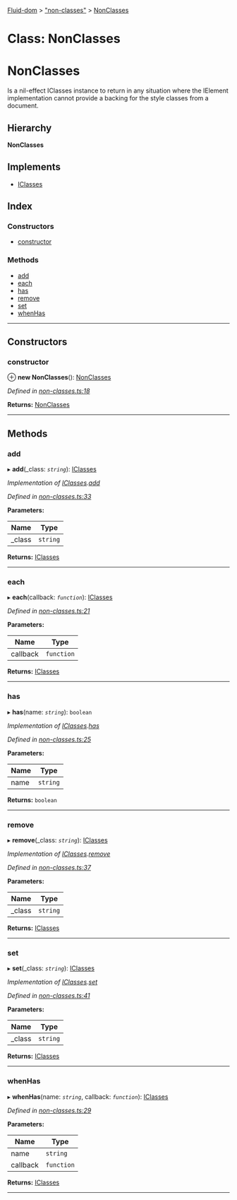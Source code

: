 [Fluid-dom](../README.md) > ["non-classes"](../modules/_non_classes_.md) > [NonClasses](../classes/_non_classes_.nonclasses.md)

# Class: NonClasses

NonClasses
==========

Is a nil-effect IClasses instance to return in any situation where the IElement implementation cannot provide a backing for the style classes from a document.

## Hierarchy

**NonClasses**

## Implements

* [IClasses](../interfaces/_i_classes_.iclasses.md)

## Index

### Constructors

* [constructor](_non_classes_.nonclasses.md#constructor)

### Methods

* [add](_non_classes_.nonclasses.md#add)
* [each](_non_classes_.nonclasses.md#each)
* [has](_non_classes_.nonclasses.md#has)
* [remove](_non_classes_.nonclasses.md#remove)
* [set](_non_classes_.nonclasses.md#set)
* [whenHas](_non_classes_.nonclasses.md#whenhas)

---

## Constructors

<a id="constructor"></a>

###  constructor

⊕ **new NonClasses**(): [NonClasses](_non_classes_.nonclasses.md)

*Defined in [non-classes.ts:18](https://github.com/WazzaMo/fluid-dom/blob/0ae4ee4/src/non-classes.ts#L18)*

**Returns:** [NonClasses](_non_classes_.nonclasses.md)

___

## Methods

<a id="add"></a>

###  add

▸ **add**(_class: *`string`*): [IClasses](../interfaces/_i_classes_.iclasses.md)

*Implementation of [IClasses](../interfaces/_i_classes_.iclasses.md).[add](../interfaces/_i_classes_.iclasses.md#add)*

*Defined in [non-classes.ts:33](https://github.com/WazzaMo/fluid-dom/blob/0ae4ee4/src/non-classes.ts#L33)*

**Parameters:**

| Name | Type |
| ------ | ------ |
| _class | `string` |

**Returns:** [IClasses](../interfaces/_i_classes_.iclasses.md)

___
<a id="each"></a>

###  each

▸ **each**(callback: *`function`*): [IClasses](../interfaces/_i_classes_.iclasses.md)

*Defined in [non-classes.ts:21](https://github.com/WazzaMo/fluid-dom/blob/0ae4ee4/src/non-classes.ts#L21)*

**Parameters:**

| Name | Type |
| ------ | ------ |
| callback | `function` |

**Returns:** [IClasses](../interfaces/_i_classes_.iclasses.md)

___
<a id="has"></a>

###  has

▸ **has**(name: *`string`*): `boolean`

*Implementation of [IClasses](../interfaces/_i_classes_.iclasses.md).[has](../interfaces/_i_classes_.iclasses.md#has)*

*Defined in [non-classes.ts:25](https://github.com/WazzaMo/fluid-dom/blob/0ae4ee4/src/non-classes.ts#L25)*

**Parameters:**

| Name | Type |
| ------ | ------ |
| name | `string` |

**Returns:** `boolean`

___
<a id="remove"></a>

###  remove

▸ **remove**(_class: *`string`*): [IClasses](../interfaces/_i_classes_.iclasses.md)

*Implementation of [IClasses](../interfaces/_i_classes_.iclasses.md).[remove](../interfaces/_i_classes_.iclasses.md#remove)*

*Defined in [non-classes.ts:37](https://github.com/WazzaMo/fluid-dom/blob/0ae4ee4/src/non-classes.ts#L37)*

**Parameters:**

| Name | Type |
| ------ | ------ |
| _class | `string` |

**Returns:** [IClasses](../interfaces/_i_classes_.iclasses.md)

___
<a id="set"></a>

###  set

▸ **set**(_class: *`string`*): [IClasses](../interfaces/_i_classes_.iclasses.md)

*Implementation of [IClasses](../interfaces/_i_classes_.iclasses.md).[set](../interfaces/_i_classes_.iclasses.md#set)*

*Defined in [non-classes.ts:41](https://github.com/WazzaMo/fluid-dom/blob/0ae4ee4/src/non-classes.ts#L41)*

**Parameters:**

| Name | Type |
| ------ | ------ |
| _class | `string` |

**Returns:** [IClasses](../interfaces/_i_classes_.iclasses.md)

___
<a id="whenhas"></a>

###  whenHas

▸ **whenHas**(name: *`string`*, callback: *`function`*): [IClasses](../interfaces/_i_classes_.iclasses.md)

*Defined in [non-classes.ts:29](https://github.com/WazzaMo/fluid-dom/blob/0ae4ee4/src/non-classes.ts#L29)*

**Parameters:**

| Name | Type |
| ------ | ------ |
| name | `string` |
| callback | `function` |

**Returns:** [IClasses](../interfaces/_i_classes_.iclasses.md)

___

